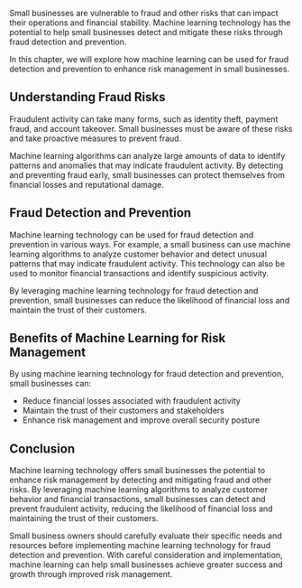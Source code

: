 
Small businesses are vulnerable to fraud and other risks that can impact their operations and financial stability. Machine learning technology has the potential to help small businesses detect and mitigate these risks through fraud detection and prevention.

In this chapter, we will explore how machine learning can be used for fraud detection and prevention to enhance risk management in small businesses.

Understanding Fraud Risks
-------------------------

Fraudulent activity can take many forms, such as identity theft, payment fraud, and account takeover. Small businesses must be aware of these risks and take proactive measures to prevent fraud.

Machine learning algorithms can analyze large amounts of data to identify patterns and anomalies that may indicate fraudulent activity. By detecting and preventing fraud early, small businesses can protect themselves from financial losses and reputational damage.

Fraud Detection and Prevention
------------------------------

Machine learning technology can be used for fraud detection and prevention in various ways. For example, a small business can use machine learning algorithms to analyze customer behavior and detect unusual patterns that may indicate fraudulent activity. This technology can also be used to monitor financial transactions and identify suspicious activity.

By leveraging machine learning technology for fraud detection and prevention, small businesses can reduce the likelihood of financial loss and maintain the trust of their customers.

Benefits of Machine Learning for Risk Management
------------------------------------------------

By using machine learning technology for fraud detection and prevention, small businesses can:

* Reduce financial losses associated with fraudulent activity
* Maintain the trust of their customers and stakeholders
* Enhance risk management and improve overall security posture

Conclusion
----------

Machine learning technology offers small businesses the potential to enhance risk management by detecting and mitigating fraud and other risks. By leveraging machine learning algorithms to analyze customer behavior and financial transactions, small businesses can detect and prevent fraudulent activity, reducing the likelihood of financial loss and maintaining the trust of their customers.

Small business owners should carefully evaluate their specific needs and resources before implementing machine learning technology for fraud detection and prevention. With careful consideration and implementation, machine learning can help small businesses achieve greater success and growth through improved risk management.
